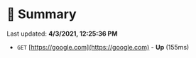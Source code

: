 # 📖 Summary
Last updated: **4/3/2021, 12:25:36 PM**

- `GET` [https://google.com](https://google.com) - **Up** (155ms)
